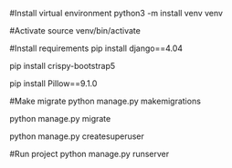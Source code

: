 #Install virtual environment
python3 -m install venv venv

#Activate
source venv/bin/activate

#Install requirements
pip install django==4.04

pip install crispy-bootstrap5

pip install Pillow==9.1.0

#Make migrate
python manage.py makemigrations

python manage.py migrate

python manage.py createsuperuser

#Run project
python manage.py runserver
